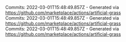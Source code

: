 Commits: 2022-03-01T15:48:49.857Z - Generated via https://github.com/marketplace/actions/artificial-grass
<br>
Commits: 2022-03-01T15:48:49.857Z - Generated via https://github.com/marketplace/actions/artificial-grass
<br>
Commits: 2022-03-01T15:48:49.857Z - Generated via https://github.com/marketplace/actions/artificial-grass
<br>
